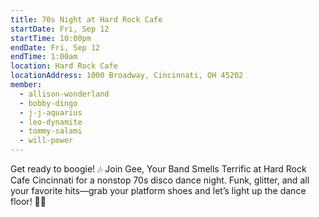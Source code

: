 ```yaml
---
title: 70s Night at Hard Rock Cafe
startDate: Fri, Sep 12
startTime: 10:00pm
endDate: Fri, Sep 12
endTime: 1:00am
location: Hard Rock Cafe
locationAddress: 1000 Broadway, Cincinnati, OH 45202
member:
  - allison-wonderland
  - bobby-dingo
  - j-j-aquarius
  - leo-dynamite
  - tommy-salami
  - will-power
---
```


Get ready to boogie! 🎶 Join Gee, Your Band Smells Terrific at Hard Rock Cafe Cincinnati for a nonstop 70s disco dance night. Funk, glitter, and all your favorite hits—grab your platform shoes and let’s light up the dance floor! 🕺✨
